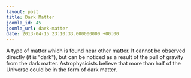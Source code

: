 ```yaml
---
layout: post
title: Dark Matter
joomla_id: 45
joomla_url: dark-matter
date: 2013-04-15 23:10:33.000000000 +00:00
---
```

<p>A type of matter which is found near other matter. It cannot be observed directly (it is "dark"), but can be noticed as a result of the pull of gravity from the dark matter. Astrophysicists believe that more than half of the Universe could be in the form of dark matter.</p>
